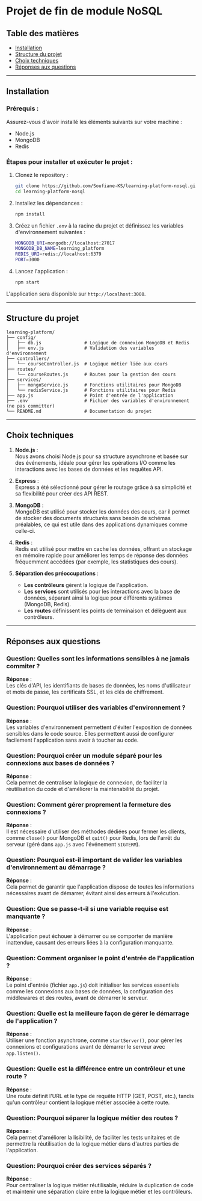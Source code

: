 # Projet de fin de module NoSQL

## Table des matières
- [Installation](#installation)
- [Structure du projet](#structure-du-projet)
- [Choix techniques](#choix-techniques)
- [Réponses aux questions](#réponses-aux-questions)

---

## Installation

### Prérequis :
Assurez-vous d'avoir installé les éléments suivants sur votre machine :
- Node.js 
- MongoDB
- Redis 

### Étapes pour installer et exécuter le projet :

1. Clonez le repository :
   ```bash
   git clone https://github.com/Soufiane-KS/learning-platform-nosql.git
   cd learning-platform-nosql
   ```

2. Installez les dépendances :
   ```bash
   npm install
   ```

3. Créez un fichier `.env` à la racine du projet et définissez les variables d'environnement suivantes :
   ```bash
   MONGODB_URI=mongodb://localhost:27017
   MONGODB_DB_NAME=learning_platform
   REDIS_URI=redis://localhost:6379
   PORT=3000
   ```

4. Lancez l'application :
   ```bash
   npm start
   ```

L'application sera disponible sur `http://localhost:3000`.

---

## Structure du projet

```
learning-platform/
├── config/
│   ├── db.js                # Logique de connexion MongoDB et Redis
│   ├── env.js               # Validation des variables d'environnement
├── controllers/
│   └── courseController.js  # Logique métier liée aux cours
├── routes/
│   └── courseRoutes.js      # Routes pour la gestion des cours
├── services/
│   ├── mongoService.js      # Fonctions utilitaires pour MongoDB
│   └── redisService.js      # Fonctions utilitaires pour Redis
├── app.js                   # Point d'entrée de l'application
├── .env                     # Fichier des variables d'environnement (ne pas committer)
└── README.md                # Documentation du projet
```

---

## Choix techniques

1. **Node.js** :  
   Nous avons choisi Node.js pour sa structure asynchrone et basée sur des événements, idéale pour gérer les opérations I/O comme les interactions avec les bases de données et les requêtes API.

2. **Express** :  
   Express a été sélectionné pour gérer le routage grâce à sa simplicité et sa flexibilité pour créer des API REST.

3. **MongoDB** :  
   MongoDB est utilisé pour stocker les données des cours, car il permet de stocker des documents structurés sans besoin de schémas préalables, ce qui est utile dans des applications dynamiques comme celle-ci.

4. **Redis** :  
   Redis est utilisé pour mettre en cache les données, offrant un stockage en mémoire rapide pour améliorer les temps de réponse des données fréquemment accédées (par exemple, les statistiques des cours).

5. **Séparation des préoccupations** :  
   - **Les contrôleurs** gèrent la logique de l'application.
   - **Les services** sont utilisés pour les interactions avec la base de données, séparant ainsi la logique pour différents systèmes (MongoDB, Redis).
   - **Les routes** définissent les points de terminaison et délèguent aux contrôleurs.

---

## Réponses aux questions

### **Question: Quelles sont les informations sensibles à ne jamais commiter ?**
**Réponse** :  
Les clés d'API, les identifiants de bases de données, les noms d'utilisateur et mots de passe, les certificats SSL, et les clés de chiffrement.

### **Question: Pourquoi utiliser des variables d'environnement ?**
**Réponse** :  
Les variables d'environnement permettent d'éviter l'exposition de données sensibles dans le code source. Elles permettent aussi de configurer facilement l'application sans avoir à toucher au code.

### **Question: Pourquoi créer un module séparé pour les connexions aux bases de données ?**
**Réponse** :  
Cela permet de centraliser la logique de connexion, de faciliter la réutilisation du code et d'améliorer la maintenabilité du projet.

### **Question: Comment gérer proprement la fermeture des connexions ?**
**Réponse** :  
Il est nécessaire d'utiliser des méthodes dédiées pour fermer les clients, comme `close()` pour MongoDB et `quit()` pour Redis, lors de l'arrêt du serveur (géré dans `app.js` avec l'événement `SIGTERM`).

### **Question: Pourquoi est-il important de valider les variables d'environnement au démarrage ?**
**Réponse** :  
Cela permet de garantir que l'application dispose de toutes les informations nécessaires avant de démarrer, évitant ainsi des erreurs à l'exécution.

### **Question: Que se passe-t-il si une variable requise est manquante ?**
**Réponse** :  
L'application peut échouer à démarrer ou se comporter de manière inattendue, causant des erreurs liées à la configuration manquante.

### **Question: Comment organiser le point d'entrée de l'application ?**
**Réponse** :  
Le point d'entrée (fichier `app.js`) doit initialiser les services essentiels comme les connexions aux bases de données, la configuration des middlewares et des routes, avant de démarrer le serveur.

### **Question: Quelle est la meilleure façon de gérer le démarrage de l'application ?**
**Réponse** :  
Utiliser une fonction asynchrone, comme `startServer()`, pour gérer les connexions et configurations avant de démarrer le serveur avec `app.listen()`.

### **Question: Quelle est la différence entre un contrôleur et une route ?**
**Réponse** :  
Une route définit l'URL et le type de requête HTTP (GET, POST, etc.), tandis qu'un contrôleur contient la logique métier associée à cette route.

### **Question: Pourquoi séparer la logique métier des routes ?**
**Réponse** :  
Cela permet d'améliorer la lisibilité, de faciliter les tests unitaires et de permettre la réutilisation de la logique métier dans d'autres parties de l'application.

### **Question: Pourquoi créer des services séparés ?**
**Réponse** :  
Pour centraliser la logique métier réutilisable, réduire la duplication de code et maintenir une séparation claire entre la logique métier et les contrôleurs.
